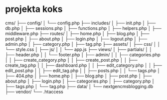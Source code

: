 # projekta koks

cms/
├── config/
│   └── config.php
├── includes/
│   ├── init.php
│   ├── db.php
│   ├── sessions.php
│   ├── functions.php
│   ├── helpers.php
│   ├── middleware.php
├── routes/
│   ├── home.php
│   ├── blog.php
│   ├── post.php
│   ├── about.php
│   ├── login.php
│   ├── logout.php
│   ├── admin.php
│   ├── category.php
│   ├── tag.php
├── assets/
│   ├── css/
│   │   └── style.css
│   ├── js/
│   │   └── app.js
├── views/
│   ├── partials/
│   │   ├── header.php
│   │   └── footer.php
│   ├── admin/
│   │   ├── categories.php
│   │   ├── create_category.php
│   │   ├── create_post.php
│   │   ├── create_tag.php
│   │   ├── dashboard.php
│   │   ├── edit_category.php
│   │   ├── edit_post.php
│   │   ├── edit_tag.php
│   │   ├── posts.php
│   │   └── tags.php
│   ├── 404.php
│   ├── home.php
│   ├── blog.php
│   ├── post.php
│   ├── about.php
│   ├── login.php
│   ├── categories.php
│   ├── category.php
│   ├── tags.php
│   └── tag.php
├── data/
│   └── nextgencmsblogging.db
├── vendor/
└── .htaccess
